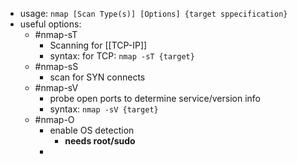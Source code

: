 - usage: ``nmap [Scan Type(s)] [Options] {target sppecification}``
- useful options:
	- #nmap-sT
		- Scanning for [[TCP-IP]] 
		- syntax: for TCP: ``nmap -sT {target}``
	- #nmap-sS
		- scan for SYN connects
	- #nmap-sV
		- probe open ports to determine service/version info
		- syntax: ``nmap -sV {target}``
	- #nmap-O
		- enable OS detection
			- **needs root/sudo**
		- 